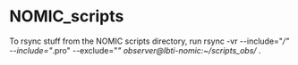 # NOMIC_scripts

To rsync stuff from the NOMIC scripts directory, run
rsync -vr --include="*/" --include="*.pro" --exclude="*" observer@lbti-nomic:~/scripts_obs/* .

